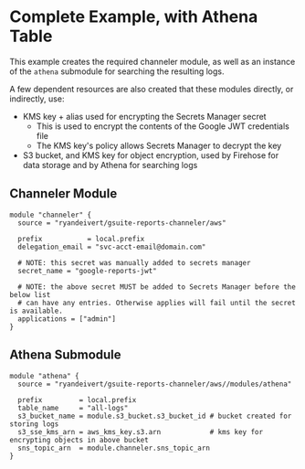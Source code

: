 # Complete Example, with Athena Table

This example creates the required channeler module, as well as an instance
of the `athena` submodule for searching the resulting logs.

A few dependent resources are also created that these modules directly, or indirectly, use:
* KMS key + alias used for encrypting the Secrets Manager secret
  * This is used to encrypt the contents of the Google JWT credentials file
  * The KMS key's policy allows Secrets Manager to decrypt the key
* S3 bucket, and KMS key for object encryption, used by Firehose for data storage and by Athena for searching logs

## Channeler Module
```hcl
module "channeler" {
  source = "ryandeivert/gsuite-reports-channeler/aws"

  prefix           = local.prefix
  delegation_email = "svc-acct-email@domain.com"

  # NOTE: this secret was manually added to secrets manager
  secret_name = "google-reports-jwt"

  # NOTE: the above secret MUST be added to Secrets Manager before the below list
  # can have any entries. Otherwise applies will fail until the secret is available.
  applications = ["admin"]
}
```

## Athena Submodule
```hcl
module "athena" {
  source = "ryandeivert/gsuite-reports-channeler/aws//modules/athena"

  prefix         = local.prefix
  table_name     = "all-logs"
  s3_bucket_name = module.s3_bucket.s3_bucket_id # bucket created for storing logs
  s3_sse_kms_arn = aws_kms_key.s3.arn            # kms key for encrypting objects in above bucket
  sns_topic_arn  = module.channeler.sns_topic_arn
}
```

